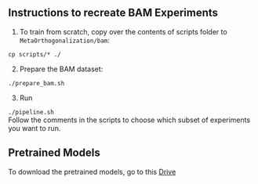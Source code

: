 ## Instructions to recreate BAM Experiments

1. To train from scratch, copy over the contents of scripts folder to `MetaOrthogonalization/bam`:

`cp scripts/* ./` <br>

2. Prepare the BAM dataset: 

`./prepare_bam.sh` <br>

3. Run 

`./pipeline.sh` <br> 
Follow the comments in the scripts to choose which subset of experiments you want to run. <br>

## Pretrained Models
To download the pretrained models, go to this [Drive](https://drive.google.com/file/d/13pjIoy1dVCiQOxFQbbT6Dhbwoj7p9CrJ/view?usp=sharing) 
